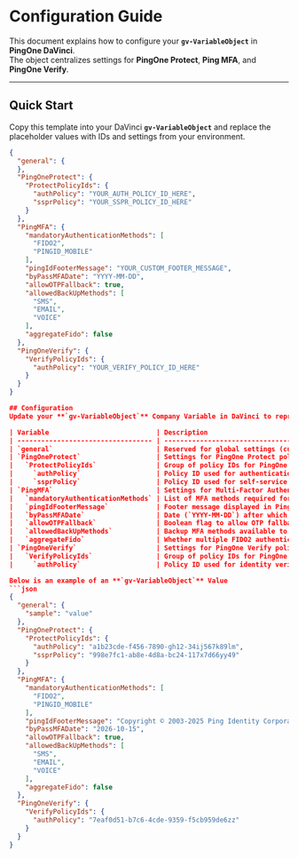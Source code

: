 # Configuration Guide

This document explains how to configure your **`gv-VariableObject`** in **PingOne DaVinci**.  
The object centralizes settings for **PingOne Protect**, **Ping MFA**, and **PingOne Verify**.  

---

## Quick Start

Copy this template into your DaVinci **`gv-VariableObject`** and replace the placeholder values with IDs and settings from your environment.

```json
{
  "general": {
  },
  "PingOneProtect": {
    "ProtectPolicyIds": {
      "authPolicy": "YOUR_AUTH_POLICY_ID_HERE",
      "ssprPolicy": "YOUR_SSPR_POLICY_ID_HERE"
    }
  },
  "PingMFA": {
    "mandatoryAuthenticationMethods": [
      "FIDO2",
      "PINGID_MOBILE"
    ],
    "pingIdFooterMessage": "YOUR_CUSTOM_FOOTER_MESSAGE",
    "byPassMFADate": "YYYY-MM-DD",
    "allowOTPFallback": true,
    "allowedBackUpMethods": [
      "SMS",
      "EMAIL",
      "VOICE"
    ],
    "aggregateFido": false
  },
  "PingOneVerify": {
    "VerifyPolicyIds": {
      "authPolicy": "YOUR_VERIFY_POLICY_ID_HERE"
    }
  }
}

## Configuration 
Update your **`gv-VariableObject`** Company Variable in DaVinci to represent the values from your environment.

| Variable                           | Description                                                                                    | Example Value                                                                                   |
| ---------------------------------- | ---------------------------------------------------------------------------------------------- | ----------------------------------------------------------------------------------------------- |
| `general`                          | Reserved for global settings (currently unused).                                               | `"general": {"sample": "value"}`                                                                |
| `PingOneProtect`                   | Settings for PingOne Protect policies.                                                         | `"PingOneProtect": {}`                                                                          |
|   `ProtectPolicyIds`               | Group of policy IDs for PingOne Protect.                                                       | `"ProtectPolicyIds": {}`                                                                        |
|     `authPolicy`                   | Policy ID used for authentication flows.                                                       | `"authPolicy": "a1b23cde-f456-7890-gh12-34ij567k89lm"`                                          |
|     `ssprPolicy`                   | Policy ID used for self-service password reset (SSPR).                                         | `"ssprPolicy": "998e7fc1-ab8e-4d8a-bc24-117x7d66yy49"`                                          |
| `PingMFA`                          | Settings for Multi-Factor Authentication (MFA).                                                | `"PingMFA": {}`                                                                                 |
|   `mandatoryAuthenticationMethods` | List of MFA methods required for authentication.                                               | `"mandatoryAuthenticationMethods": ["FIDO2", "PINGID_MOBILE"]`                                  |
|   `pingIdFooterMessage`            | Footer message displayed in PingID MFA prompts.                                                | `"pingIdFooterMessage": "Copyright © 2003-2025 Ping Identity Corporation. All rights reserved."` |
|   `byPassMFADate`                  | Date (`YYYY-MM-DD`) after which MFA bypass is no longer allowed.                               | `"byPassMFADate": "2026-10-15"`                                                                 |
|   `allowOTPFallback`               | Boolean flag to allow OTP fallback if primary MFA fails.                                       | `"allowOTPFallback": true`                                                                      |
|   `allowedBackUpMethods`           | Backup MFA methods available to users if primary MFA is unavailable.                           | `"allowedBackUpMethods": ["SMS", "EMAIL", "VOICE"]`                                             |
|   `aggregateFido`                  | Whether multiple FIDO2 authenticators are aggregated (`true`) or treated separately (`false`). | `"aggregateFido": false`                                                                        |
| `PingOneVerify`                    | Settings for PingOne Verify policies.                                                          | `"PingOneVerify": {}`                                                                           |
|   `VerifyPolicyIds`                | Group of policy IDs for PingOne Verify.                                                        | `"VerifyPolicyIds": {}`                                                                         |
|     `authPolicy`                   | Policy ID used for identity verification during authentication.                                | `"authPolicy": "7eaf0d51-b7c6-4cde-9359-f5cb959de6zz"`                                          |

Below is an example of an **`gv-VariableObject`** Value
```json
{
  "general": {
    "sample": "value"
  },
  "PingOneProtect": {
    "ProtectPolicyIds": {
      "authPolicy": "a1b23cde-f456-7890-gh12-34ij567k89lm",
      "ssprPolicy": "998e7fc1-ab8e-4d8a-bc24-117x7d66yy49"
    }
  },
  "PingMFA": {
    "mandatoryAuthenticationMethods": [
      "FIDO2",
      "PINGID_MOBILE"
    ],
    "pingIdFooterMessage": "Copyright © 2003-2025 Ping Identity Corporation. All rights resevrd.",
    "byPassMFADate": "2026-10-15",
    "allowOTPFallback": true,
    "allowedBackUpMethods": [
      "SMS",
      "EMAIL",
      "VOICE"
    ],
    "aggregateFido": false
  },
  "PingOneVerify": {
    "VerifyPolicyIds": {
      "authPolicy": "7eaf0d51-b7c6-4cde-9359-f5cb959de6zz"
    }
  }
}
```